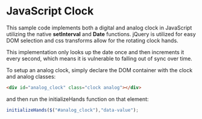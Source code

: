 # JavaScript Clock

This sample code implements both a digital and analog clock in JavaScript utilizing the native **setInterval** and **Date** functions. jQuery is utilized for easy DOM selection and css transforms allow for the rotating clock hands.

This implementation only looks up the date once and then increments it every second, which means it is vulnerable to falling out of sync over time.

To setup an analog clock, simply declare the DOM container with the clock and analog classes:

```html
<div id="analog_clock" class="clock analog"></div>
```

and then run the initializeHands function on that element:

```JavaScript
initializeHands($("#analog_clock"),"data-value");
```